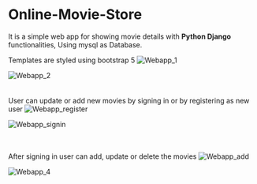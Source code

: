 # Online-Movie-Store
It is a simple web app for showing movie details with **Python Django**
functionalities, Using mysql as Database.

Templates are styled using bootstrap 5
<picture>
![Webapp_1](https://user-images.githubusercontent.com/113712434/205440769-7d9c85e4-af7e-4f7c-af80-cb47648678c2.png)

![Webapp_2](https://user-images.githubusercontent.com/113712434/205440802-d83dc850-fb5d-44d5-bbba-6c5f18c7d1eb.png)
</picture>
<br><br><br>
User can update or add new movies by 
signing in or by registering as new user
<picture>
![Webapp_register](https://user-images.githubusercontent.com/113712434/205440890-8bb3bce9-7c87-4c83-b838-b6b88d6bf054.png)

![Webapp_signin](https://user-images.githubusercontent.com/113712434/205441008-3399278c-a38f-4717-90bd-adc8cafe0e2c.png)
</picture>

<br><br>
After signing in user can add, update or delete the movies 
<picture>
![Webapp_add](https://user-images.githubusercontent.com/113712434/205441109-ac795e6c-7fff-4088-b57a-67cbd9f23d71.png)

![Webapp_4](https://user-images.githubusercontent.com/113712434/205441115-b78b1046-fec9-4a26-801b-4f1c3439bba5.png)
</picture>
